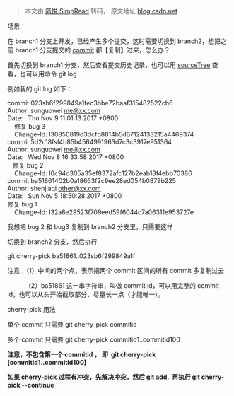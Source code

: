 > 本文由 [简悦 SimpRead](http://ksria.com/simpread/) 转码， 原文地址 [blog.csdn.net](https://blog.csdn.net/w958796636/article/details/78492017)

场景：

在 branch1 分支上开发，已经产生多个提交，这时需要切换到 branch2，想把之前 branch1 分支提交的 [commit](https://so.csdn.net/so/search?q=commit&spm=1001.2101.3001.7020) 都【复制】过来，怎么办？

首先切换到 branch1 分支，然后查看提交历史记录，也可以用 [sourceTree](https://so.csdn.net/so/search?q=sourceTree&spm=1001.2101.3001.7020) 查看，也可以用命令 git log

例如我的 git log 如下：

commit 023sb6f299849a1fec3bbe72baaf315482522cb6  
Author: sunguowei <me@xx.com>  
Date:   Thu Nov 9 11:01:13 2017 +0800  
    修复 bug 3  
    Change-Id: I30850819d3dcfb8814b5d67124133215a4469374  
commit 5d2c18fsf4b85b4564991963d7c3c3917e951364  
Author: sunguowei <me@xx.com>  
Date:   Wed Nov 8 16:33:58 2017 +0800  
   修复 bug 2  
    Change-Id: I0c94d305a35ef8372afc127b2eab13f4ebb70386  
commit ba51861402b0a18663f2c9ee28ed054b0879b225  
Author: shenjiaqi <other@xx.com>  
Date:   Sun Nov 5 18:50:28 2017 +0800  
修复 bug 1  
    Change-Id: I32a8e29523f709eed59f6044c7a06311e953727e

我想把 bug 2 和 bug3 复制到 branch2 分支里，只需要这样

切换到 branch2 分支，然后执行

git cherry-pick ba51861..023sb6f299849a1f

注意：（1）中间的两个点，表示把两个 commit 区间的所有 commit 多复制过去

          （2）ba51861 这一串字符串，叫做 commit id，可以用完整的 commit id，也可以从头开始截取部分，尽量长一点（才能唯一）。

cherry-pick 用法

单个 commit 只需要 git cherry-pick commitid

多个 commit 只需要 git cherry-pick commitid1..commitid100

**注意，不包含第一个 commitid ， 即  git cherry-pick (commitid1..commitid100]**

**如果 cherry-pick 过程有冲突，先解决冲突，然后 git add.  再执行 git cherry-pick --continue**